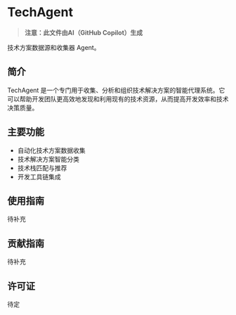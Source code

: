 # TechAgent

> **注意：此文件由AI（GitHub Copilot）生成**

技术方案数据源和收集器 Agent。

## 简介

TechAgent 是一个专门用于收集、分析和组织技术解决方案的智能代理系统。它可以帮助开发团队更高效地发现和利用现有的技术资源，从而提高开发效率和技术决策质量。

## 主要功能

- 自动化技术方案数据收集
- 技术解决方案智能分类
- 技术栈匹配与推荐
- 开发工具链集成

## 使用指南

待补充

## 贡献指南

待补充

## 许可证

待定
